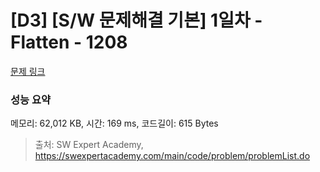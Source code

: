 # [D3] [S/W 문제해결 기본] 1일차 - Flatten - 1208 

[문제 링크](https://swexpertacademy.com/main/code/problem/problemDetail.do?contestProbId=AV139KOaABgCFAYh) 

### 성능 요약

메모리: 62,012 KB, 시간: 169 ms, 코드길이: 615 Bytes



> 출처: SW Expert Academy, https://swexpertacademy.com/main/code/problem/problemList.do